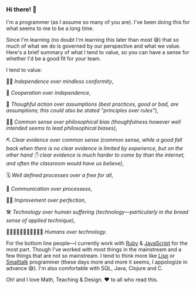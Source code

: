 ### Hi there! 👋

I'm a programmer (as I assume so many of you are). I've been doing this for what seems to me to be a long time.

Since I'm learning (no doubt I'm learning this later than most 😅) that so much of what we do is governed by our perspective and what we value. Here's a brief summary of what I tend to value, so you can have a sense for whether I'd be a good fit for your team.

I tend to value:

🧗‍♀️ *Independence over mindless conformity*,

🤝 *Cooperation over independence*,

🤔 *Thoughful action over assumptions (best practices, good or bad, are assumptions; this could also be stated "principles over rules")*,

🤷‍♀️ *Common sense over philosophical bias (thoughfulness however well intended seems to lead philosophical biases)*,

⛏️ *Clear evidence over common sense (common sense, while a good fall back when there is no clear evidence is limited by experience, but on the other hand ✋ clear evidence is much harder to come by than the internet, and often the classroom would have us believe)*,

🗓️ *Well defined processes over a free for all*,

📣 *Communication over processess*,

🏋️‍♂️ *Improvement over perfection*,

🛠️ *Technology over human suffering (technology&mdash;particularly in the broad sense of applied technique)*,

🧍🏻‍♀️🧍🏿‍♂️👨🏼‍🦽💃🏽 *Humans over technology*.

For the bottom line people&mdash;I currently work with [Ruby](https://ruby-lang.org) & [JavaScript](https://javascript.info) for the most part. Though I've worked with most things in the mainstream and a few things that are not so mainstream. I tend to think more like [Lisp](https://lisp-lang.org) or [Smalltalk](https://squeak.org) programmer (these days more and more it seems, I appologize in advance 😅).  I'm also comfortable with SQL, Java, Clojure and C.

Oh! and I love Math, Teaching & Design. ❤️ to all who read this.

